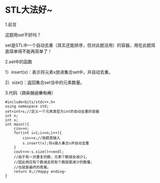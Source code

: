 # STL大法好~

1.前言

这题用set不好吗？

set是STL中一个自动去重（其实还能排序，但对此题没用）的容器，用在此题简直简单得不能再简单了！

2.set中的函数
  
1）insert(x)：表示将元素x放进集合set中，并自动去重。

2）size()：返回集合set当中的元素数量。

3.代码（~~其实就这里有用~~）
```
#include<bits/stdc++.h>
using namespace std;
set<int>s;//定义一个元素类型为int的自动去重的容器
int n;
int x;
int main(){
	cin>>n;
	for(int i=1;i<=n;i++){
		cin>>x;//按题意输入
		s.insert(x);将x插入集合s并自动去重
	}
	cout<<n-s.size()<<endl;
    //由于有一对重复的数，元素个数就会减少1，
    //因此用应有个数减去现有个数就是减少的数量，
    //也就是最终的答案。
	return 0;//Happy ending~
}